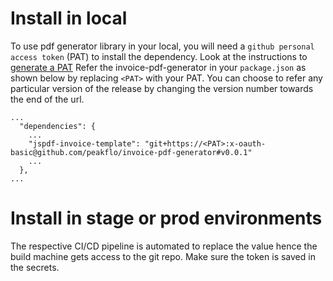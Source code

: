 # Install in local
To use pdf generator library in your local, you will need a `github personal access token` (PAT) to install the dependency. 
Look at the instructions to [generate a PAT](https://docs.github.com/en/github/authenticating-to-github/keeping-your-account-and-data-secure/creating-a-personal-access-token)
Refer the invoice-pdf-generator in your `package.json` as shown below by replacing `<PAT>` with your PAT.
You can choose to refer any particular version of the release by changing the version number towards the end of the url. 

```
...
  "dependencies": {
    ...
    "jspdf-invoice-template": "git+https://<PAT>:x-oauth-basic@github.com/peakflo/invoice-pdf-generator#v0.0.1"         
    ...
  },
...
```

# Install in stage or prod environments
The respective CI/CD pipeline is automated to replace the <PAT> value hence the build machine gets access to the git repo. 
Make sure the token is saved in the secrets.

